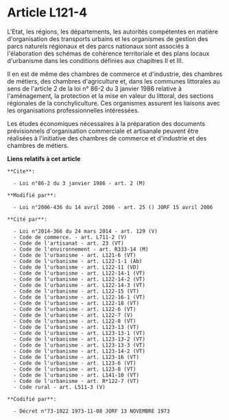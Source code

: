 # Article L121-4

L'Etat, les régions, les départements, les autorités compétentes en matière d'organisation des transports urbains et les
organismes de gestion des parcs naturels régionaux et des parcs nationaux sont associés à l'élaboration des schémas de
cohérence territoriale et des plans locaux d'urbanisme dans les conditions définies aux chapitres II et III.

Il en est de même des chambres de commerce et d'industrie, des chambres de métiers, des chambres d'agriculture et, dans les
communes littorales au sens de l'article 2 de la loi n° 86-2 du 3 janvier 1986 relative à l'aménagement, la protection et la
mise en valeur du littoral, des sections régionales de la conchyliculture. Ces organismes assurent les liaisons avec les
organisations professionnelles intéressées.

Les études économiques nécessaires à la préparation des documents prévisionnels d'organisation commerciale et artisanale
peuvent être réalisées à l'initiative des chambres de commerce et d'industrie et des chambres de métiers.

**Liens relatifs à cet article**

	**Cite**:

	  - Loi n°86-2 du 3 janvier 1986 - art. 2 (M)

	**Modifié par**:

	  - Loi n°2006-436 du 14 avril 2006 - art. 25 () JORF 15 avril 2006

	**Cité par**:

	  - Loi n°2014-366 du 24 mars 2014 - art. 129 (V)
	  - Code de commerce. - art. L711-2 (V)
	  - Code de l'artisanat - art. 23 (VT)
	  - Code de l'environnement - art. R333-14 (M)
	  - Code de l'urbanisme - art. L121-6 (VT)
	  - Code de l'urbanisme - art. L122-1-1 (Ab)
	  - Code de l'urbanisme - art. L122-11 (VD)
	  - Code de l'urbanisme - art. L122-14-1 (VT)
	  - Code de l'urbanisme - art. L122-14-2 (VT)
	  - Code de l'urbanisme - art. L122-14-3 (VT)
	  - Code de l'urbanisme - art. L122-15 (VT)
	  - Code de l'urbanisme - art. L122-16-1 (VT)
	  - Code de l'urbanisme - art. L122-18 (VT)
	  - Code de l'urbanisme - art. L122-6 (VT)
	  - Code de l'urbanisme - art. L122-7 (V)
	  - Code de l'urbanisme - art. L122-8 (VT)
	  - Code de l'urbanisme - art. L123-13 (VT)
	  - Code de l'urbanisme - art. L123-13-1 (VT)
	  - Code de l'urbanisme - art. L123-13-2 (VT)
	  - Code de l'urbanisme - art. L123-13-3 (VT)
	  - Code de l'urbanisme - art. L123-14-2 (VT)
	  - Code de l'urbanisme - art. L123-16 (VT)
	  - Code de l'urbanisme - art. L123-6 (VT)
	  - Code de l'urbanisme - art. L123-8 (VT)
	  - Code de l'urbanisme - art. L141-10 (VT)
	  - Code de l'urbanisme - art. R*122-7 (VT)
	  - Code rural - art. L511-3 (V)

	**Codifié par**:

	  - Décret n°73-1022 1973-11-08 JORF 13 NOVEMBRE 1973
